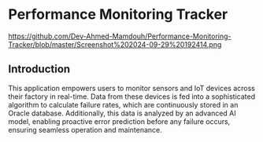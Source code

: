 # Performance Monitoring Tracker
https://github.com/Dev-Ahmed-Mamdouh/Performance-Monitoring-Tracker/blob/master/Screenshot%202024-09-29%20192414.png
## Introduction
This application empowers users to monitor sensors and IoT devices across their factory in real-time. Data from these devices is fed into a sophisticated algorithm to calculate failure rates, which are continuously stored in an Oracle database. Additionally, this data is analyzed by an advanced AI model, enabling proactive error prediction before any failure occurs, ensuring seamless operation and maintenance.


